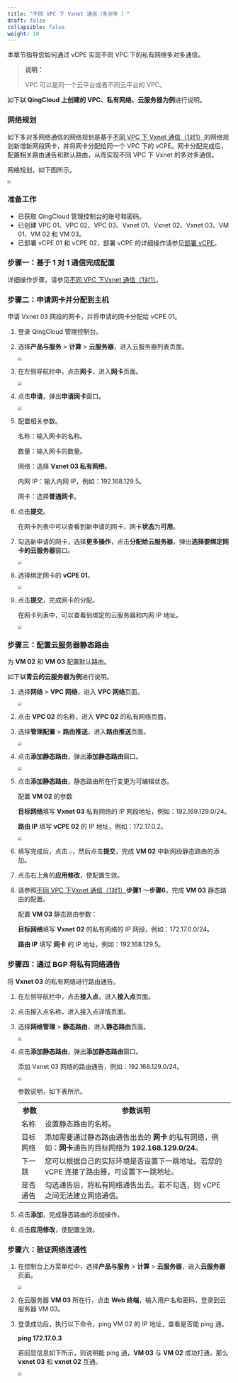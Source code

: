 ```yaml
---
title: "不同 VPC 下 Vxnet 通信（多对多 ）"
draft: false
collapsible: false
weight: 10
---
```


本章节指导您如何通过 vCPE 实现不同 VPC 下的私有网络多对多通信。

> **说明：**
>
> VPC 可以是同一个云平台或者不同云平台的 VPC。

如下**以 QingCloud 上创建的 VPC、私有网络、云服务器为例**进行说明。

### 网络规划

如下多对多网络通信的网络规划是基于[不同 VPC 下 Vxnet 通信（1对1）](../10_qs_2vxnet_access)的网络规划新增新网段网卡，并将网卡分配给同一个 VPC 下的 vCPE。网卡分配完成后，配置相关路由通告和默认路由，从而实现不同 VPC 下 Vxnet 的多对多通信。

网络规划，如下图所示。

<img src="../../_images/qs_vcpe_multiple.png" style="zoom:48%;" />

### 准备工作

- 已获取 QingCloud 管理控制台的账号和密码。
- 已创建 VPC 01、VPC 02、VPC 03、Vxnet 01、Vxnet 02、Vxnet 03、VM 01、VM 02 和 VM 03。
- 已部署 vCPE 01 和 vCPE 02，部署 vCPE 的详细操作请参见[部署 vCPE](../../vcpe/30_deploy_script)。

### 步骤一：基于 1 对 1 通信完成配置

详细操作步骤，请参见[不同 VPC 下Vxnet 通信（1对1）](../10_qs_2vxnet_access)。

### 步骤二：申请网卡并分配到主机

申请 Vxnet 03 网段的网卡，并将申请的网卡分配给 vCPE 01。

1. 登录 QingCloud 管理控制台。

2. 选择**产品与服务** > **计算** > **云服务器**，进入云服务器列表页面。

   <img src="../../_images/qs_vxnet03_server.png" style="zoom:50%;" />

3. 在左侧导航栏中，点击**网卡**，进入**网卡**页面。

   <img src="../../_images/qs_vxnet03_netcard.png" style="zoom:50%;" />

4. 点击**申请**，弹出**申请网卡**窗口。

   <img src="../../_images/qs_vcpe_network_card.png" style="zoom:50%;" />

5. 配置相关参数。 

   名称：输入网卡的名称。

   数量：输入网卡的数量。

   网络：选择 **Vxnet 03 私有网络**。

   内网 IP：输入内网 IP，例如：192.168.129.5。

   网卡：选择**普通网卡**。

6. 点击**提交**。

   在网卡列表中可以查看到新申请的网卡，网卡**状态**为**可用**。

7. 勾选新申请的网卡，选择**更多操作**，点击**分配给云服务器**，弹出**选择要绑定网卡的云服务器**窗口。

   <img src="../../_images/qs_vcpe_assign_card.png" style="zoom:50%;" />

8. 选择绑定网卡的 **vCPE 01**。

   <img src="../../_images/qs_vcpe_assign_server.png" style="zoom:50%;" />

9. 点击**提交**，完成网卡的分配。

   在网卡列表中，可以查看到绑定的云服务器和内网 IP 地址。

   <img src="../../_images/qs_vcpe_bind_server.png" style="zoom:50%;" />

### 步骤三：配置云服务器静态路由

为 **VM 02** 和 **VM 03** 配置默认路由。

如下**以青云的云服务器为例**进行说明。

1. 选择**网络** > **VPC 网络**，进入 **VPC 网络**页面。

   <img src="../../_images/qs_vcpe_vpc_list.png" style="zoom:50%;" />

2. 点击 **VPC 02** 的名称，进入 **VPC 02** 的私有网络页面。

3. 选择**管理配置** > **路由推送**，进入**路由推送**页面。

   <img src="../../_images/qs_vcpe_add_route.png" style="zoom:50%;" />

4. 点击**添加静态路由**，弹出**添加静态路由**窗口。

   <img src="../../_images/qs_vcpe_add_vm03route.png" style="zoom:50%;" />

5. 点击**添加静态路由**，静态路由所在行变更为可编辑状态。

   配置 **VM 02** 的参数

   **目标网络**填写 **Vxnet 03** 私有网络的 IP 网段地址，例如：192.169.129.0/24。

   **路由 IP** 填写 **vCPE 02** 的 IP 地址，例如：172.17.0.2。

   <img src="../../_images/qs_vcpe_add_netcard_route.png" style="zoom:50%;" />

6. 填写完成后，点击 <img src="../../_images/icon_right.png" style="zoom:40%;" />，然后点击**提交**，完成 **VM 02** 中新网段静态路由的添加。

7. 点击右上角的**应用修改**，使配置生效。

8. 请参照[不同 VPC 下Vxnet 通信（1对1）](../10_qs_2vxnet_access#步骤四配置云服务器静态路由)**步骤1** ～**步骤6**，完成 **VM 03** 静态路由的配置。

   配置 **VM 03** 静态路由参数：

   **目标网络**填写 **Vxnet 02** 的私有网络的 IP 网段，例如：172.17.0.0/24。

   **路由 IP** 填写 **网卡** 的 IP 地址，例如：192.168.129.5。

### 步骤四：通过 BGP 将私有网络通告

将 **Vxnet 03** 的私有网络进行路由通告。

1. 在左侧导航栏中，点击**接入点**，进入**接入点**页面。

2. 点击接入点名称，进入接入点详情页面。

3. 选择**网络管理** > **静态路由**，进入**静态路由**页面。

   <img src="../../_images/qs_vcpe_bgp_list.png" style="zoom:50%;" />

4. 点击**添加静态路由**，弹出**添加静态路由**窗口。

   添加 Vxnet 03 网络的路由通告，例如：192.168.129.0/24。

   <img src="../../_images/qs_vxnet_bgp.png" style="zoom:50%;" />

   参数说明，如下表所示。

   <table class="table table-bordered table-striped table-condensed">
     <tr>
       <th>参数</th>
       <th>参数说明</th>
     </tr>
     <tr>
       <td>名称</td>
       <td>设置静态路由的名称。</td>
     </tr>
     <tr>
       <td>目标网络</td>
       <td>添加需要通过静态路由通告出去的<b> 网卡 </b>的私有网络，例如：<b>网卡</b>通告的目标网络为<b> 192.168.129.0/24</b>。</td>
     </tr>
       <tr>
       <td>下一跳</td>
       <td>您可以根据自己的实际环境是否设置下一跳地址。若您的 vCPE 连接了路由器，可设置下一跳地址。</td>
     </tr>
     <tr>
       <td>是否通告</td>
       <td>勾选通告后，将私有网络通告出去。若不勾选，则 vCPE 之间无法建立网络通信。</td>
     </tr>
   </table>

5. 点击**添加**，完成静态路由的添加操作。

6. 点击**应用修改**，使配置生效。

### 步骤六：验证网络连通性

1. 在控制台上方菜单栏中，选择**产品与服务** > **计算** > **云服务器**，进入**云服务器**页面。

   <img src="../../_images/qs_vcpe_vm_list.png" style="zoom:50%;" />

2. 在云服务器 **VM 03** 所在行，点击 **Web 终端**，输入用户名和密码，登录到云服务器 VM 03。

3. 登录成功后，执行以下命令，ping VM 02 的 IP 地址，查看是否能 ping 通。

   **ping 172.17.0.3**

   若回显信息如下所示，则说明能 ping 通，**VM 03** 与 **VM 02** 成功打通，那么 **vxnet 03** 和 **vxnet 02** 互通。

   <img src="../../_images/qs_vcpe_ping_access.png" style="zoom:50%;" />
